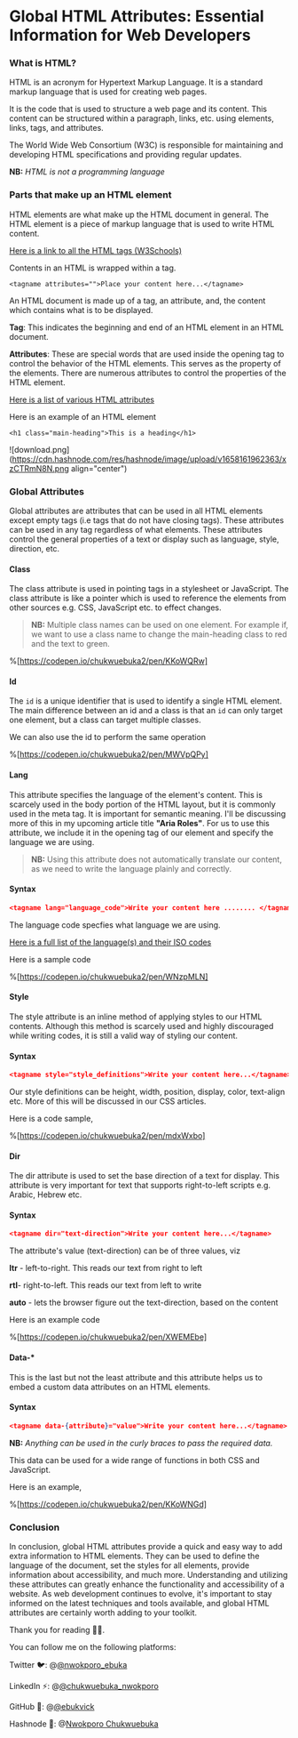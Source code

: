# Global HTML Attributes: Essential Information for Web Developers

### What is HTML?

HTML is an acronym for Hypertext Markup Language. It is a standard markup language that is used for creating web pages.

It is the code that is used to structure a web page and its content. This content can be structured within a paragraph, links, etc. using elements, links, tags, and attributes.

The World Wide Web Consortium (W3C) is responsible for maintaining and developing HTML specifications and providing regular updates.

**NB:** *HTML is not a programming language*

### Parts that make up an HTML element

HTML elements are what make up the HTML document in general. The HTML element is a piece of markup language that is used to write HTML content.

[Here is a link to all the HTML tags (W3Schools)](https://www.w3schools.com/TAgs/default.asp)

Contents in an HTML is wrapped within a tag.

`<tagname attributes="">Place your content here...</tagname>`

An HTML document is made up of a tag, an attribute, and, the content which contains what is to be displayed.

**Tag**: This indicates the beginning and end of an HTML element in an HTML document.

**Attributes**: These are special words that are used inside the opening tag to control the behavior of the HTML elements. This serves as the property of the elements. There are numerous attributes to control the properties of the HTML element.

[Here is a list of various HTML attributes](https://www.w3schools.com/tags/ref_attributes.asp)

Here is an example of an HTML element

`<h1 class="main-heading">This is a heading</h1>`

![download.png](https://cdn.hashnode.com/res/hashnode/image/upload/v1658161962363/xzCTRmN8N.png align="center")

### Global Attributes

Global attributes are attributes that can be used in all HTML elements except empty tags (i.e tags that do not have closing tags). These attributes can be used in any tag regardless of what elements. These attributes control the general properties of a text or display such as language, style, direction, etc.

#### Class

The class attribute is used in pointing tags in a stylesheet or JavaScript. The class attribute is like a pointer which is used to reference the elements from other sources e.g. CSS, JavaScript etc. to effect changes.

> **NB:** Multiple class names can be used on one element. For example if, we want to use a class name to change the main-heading class to red and the text to green.

%[https://codepen.io/chukwuebuka2/pen/KKoWQRw] 

#### Id

The `id` is a unique identifier that is used to identify a single HTML element. The main difference between an id and a class is that an `id` can only target one element, but a class can target multiple classes.

We can also use the id to perform the same operation

%[https://codepen.io/chukwuebuka2/pen/MWVpQPy] 

#### Lang

This attribute specifies the language of the element's content. This is scarcely used in the body portion of the HTML layout, but it is commonly used in the meta tag. It is important for semantic meaning. I'll be discussing more of this in my upcoming article title **"Aria Roles"**. For us to use this attribute, we include it in the opening tag of our element and specify the language we are using.

> **NB:** Using this attribute does not automatically translate our content, as we need to write the language plainly and correctly.

#### Syntax

```json
<tagname lang="language_code">Write your content here ........ </tagname>
```

The language code specfies what language we are using.

[Here is a full list of the language(s) and their ISO codes](https://www.w3schools.com/tags/ref_language_codes.asp)

Here is a sample code

%[https://codepen.io/chukwuebuka2/pen/WNzpMLN] 

#### Style

The style attribute is an inline method of applying styles to our HTML contents. Although this method is scarcely used and highly discouraged while writing codes, it is still a valid way of styling our content.

#### Syntax

```json
<tagname style="style_definitions">Write your content here...</tagname>
```

Our style definitions can be height, width, position, display, color, text-align etc. More of this will be discussed in our CSS articles.

Here is a code sample,

%[https://codepen.io/chukwuebuka2/pen/mdxWxbo] 

#### Dir

The dir attribute is used to set the base direction of a text for display. This attribute is very important for text that supports right-to-left scripts e.g. Arabic, Hebrew etc.

#### Syntax

```json
<tagname dir="text-direction">Write your content here...</tagname>
```

The attribute's value (text-direction) can be of three values, viz

**ltr** - left-to-right. This reads our text from right to left

**rtl**\- right-to-left. This reads our text from left to write

**auto** - lets the browser figure out the text-direction, based on the content

Here is an example code

%[https://codepen.io/chukwuebuka2/pen/XWEMEbe] 

#### Data-\*

This is the last but not the least attribute and this attribute helps us to embed a custom data attributes on an HTML elements.

#### Syntax

```json
<tagname data-{attribute}="value">Write your content here...</tagname>
```

**NB:** *Anything can be used in the curly braces to pass the required data.*

This data can be used for a wide range of functions in both CSS and JavaScript.

Here is an example,

%[https://codepen.io/chukwuebuka2/pen/KKoWNGd] 

### Conclusion

In conclusion, global HTML attributes provide a quick and easy way to add extra information to HTML elements. They can be used to define the language of the document, set the styles for all elements, provide information about accessibility, and much more. Understanding and utilizing these attributes can greatly enhance the functionality and accessibility of a website. As web development continues to evolve, it's important to stay informed on the latest techniques and tools available, and global HTML attributes are certainly worth adding to your toolkit.

Thank you for reading 🙏🙏.

You can follow me on the following platforms:

Twitter 🐦: @[@nwokporo_ebuka](@nwokporo_ebuka)

LinkedIn ⚡: @[@chukwuebuka_nwokporo](@chukwuebuka_nwokporo)

GitHub 🚀: @[@ebukvick](@ebukvick)

Hashnode 📗: @[Nwokporo Chukwuebuka](@codeDaddy)